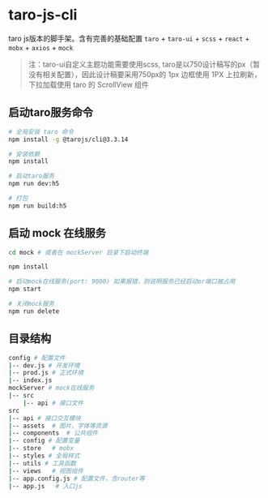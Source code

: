# taro-js-cli
taro js版本的脚手架。含有完善的基础配置
`taro` + `taro-ui` + `scss` + `react` + `mobx` + `axios` + `mock`
> 注：taro-ui自定义主题功能需要使用scss, taro是以750设计稿写的px（暂没有相关配置），因此设计稿要采用750px的
> 1px 边框使用 1PX
> 上拉刷新，下拉加载使用 taro 的 ScrollView 组件

## 启动taro服务命令
```bash
# 全局安装 taro 命令
npm install -g @tarojs/cli@3.3.14

# 安装依赖
npm install

# 启动taro服务
npm run dev:h5

# 打包
npm run build:h5
```

## 启动 mock 在线服务
```bash
cd mock # 或者在 mockServer 目录下启动终端 

npm install

# 启动mock在线服务(port: 9000) 如果报错，则说明服务已经启动or端口被占用
npm start

# 关闭mock服务
npm run delete
```

## 目录结构
```bash
config # 配置文件
|-- dev.js # 开发环境
|-- prod.js # 正式环境
|-- index.js
mockServer # mock在线服务
|-- src
    |-- api # 接口文件
src
|-- api # 接口交互模块
|-- assets  # 图片，字体等资源
|-- components  # 公共组件
|-- config # 配置变量
|-- store   # mobx
|-- styles # 全局样式
|-- utils # 工具函数
|-- views   # 视图组件
|-- app.config.js # 配置文件，含router等
|-- app.js   # 入口js
```